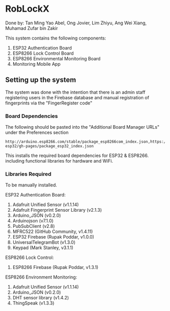 # RobLockX
Done by: Tan Ming Yao Abel, Ong Jovier, Lim Zhiyu, Ang Wei Xiang, Muhamad Zufar bin Zakir

This system contains the following components:
1. ESP32 Authentication Board
2. ESP8266 Lock Control Board
3. ESP8266 Environmental Monitoring Board
4. Monitoring Mobile App

## Setting up the system
The system was done with the intention that there is an admin staff registering users in the Firebase database and manual registration of fingerprints via the "FingerRegister code"

### Board Dependencies
The following should be pasted into the "Additional Board Manager URLs" under the Preferences section
```
http://arduino.esp8266.com/stable/package_esp8266com_index.json,https://dl.espressif.com/dl/package_esp32_index.json,https://raw.githubusercontent.com/espressif/arduino-esp32/gh-pages/package_esp32_index.json
```
This installs the required board dependencies for ESP32 & ESP8266. including functional libraries for hardware and WiFi.

### Libraries Required
To be manually installed.

ESP32 Authentication Board:
1. Adafruit Unified Sensor (v1.1.14)
2. Adafruit Fingerprint Sensor Library (v2.1.3)
3. Arduino_JSON (v0.2.0)
4. Arduinojson (v7.1.0)
5. PubSubClient (v2.8)
6. MFRC522 (GitHub Community, v1.4.11)
7. ESP32 Firebase (Rupak Poddar, v1.0.0) 
8. UniversalTelegramBot (v1.3.0)
9. Keypad (Mark Stanley, v3.1.1)


ESP8266 Lock Control:
1. ESP8266 Firebase (Rupak Poddar, v1.3.1)

ESP8266 Environment Monitoring:
1. Adafruit Unified Sensor (v1.1.14)
2. Arduino_JSON (v0.2.0)
3. DHT sensor library (v1.4.2)
4. ThingSpeak (v1.3.3)
